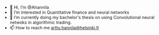 - 👋 Hi, I’m @Ahannila
- 👀 I’m interested in Quantitative finance and neural networks
- 🌱 I’m currently doing my bachelor's thesis on using Convolutional neural netwoks in algorithmic trading.
- 📫 How to reach me arttu.hannila@helsinki.fi

<!---
Ahannila/Ahannila is a ✨ special ✨ repository because its `README.md` (this file) appears on your GitHub profile.
You can click the Preview link to take a look at your changes.
--->
